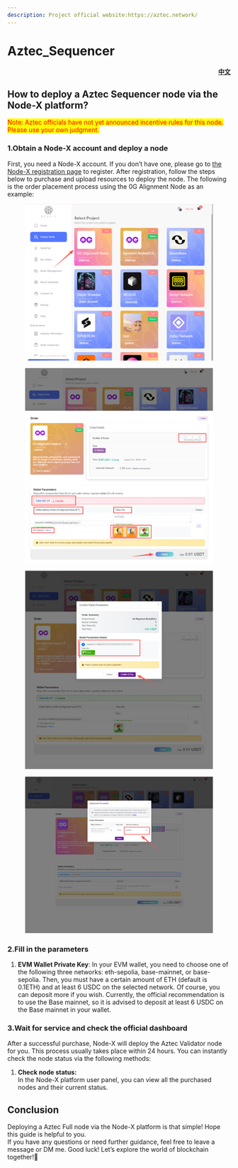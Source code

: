 ```yaml
---
description: Project official website:https://aztec.network/
---
```


# Aztec\_Sequencer

<p align="right"> <a href="https://docs.node-x.xyz/chan-pin-shou-ce/yi-jian-bu-shu/boundless-network"><strong>中文</strong></a></p>

## How to deploy a Aztec Sequencer node via the Node-X platform?

<mark style="color:red;">Note: Aztec officials have not yet announced incentive rules for this node. Please use your own judgment.</mark>

### 1.Obtain a Node-X account and deploy a node

First, you need a Node-X account. If you don’t have one, please go to [the Node-X registration page](https://node-x.xyz/) to register. After registration, follow the steps below to purchase and upload resources to deploy the node. The following is the order placement process using the 0G Alignment Node as an example:

<figure><img src="../../.gitbook/assets/E1.png" alt="" width="563"><figcaption></figcaption></figure>

<figure><img src="../../.gitbook/assets/E2 (2).png" alt="" width="563"><figcaption></figcaption></figure>

<figure><img src="../../.gitbook/assets/E3 (2).png" alt="" width="563"><figcaption></figcaption></figure>

<figure><img src="../../.gitbook/assets/E4 (1).png" alt="" width="563"><figcaption></figcaption></figure>

### 2.Fill in the parameters

1. **EVM Wallet Private Key**: In your EVM wallet, you need to choose one of the following three networks: eth-sepolia, base-mainnet, or base-sepolia. Then, you must have a certain amount of ETH (default is 0.1ETH) and at least 6 USDC on the selected network. Of course, you can deposit more if you wish. Currently, the official recommendation is to use the Base mainnet, so it is advised to deposit at least 6 USDC on the Base mainnet in your wallet.

### 3.Wait for service and check the official dashboard

After a successful purchase, Node-X will deploy the Aztec Validator node for you. This process usually takes place within 24 hours. You can instantly check the node status via the following methods:

1. **Check node status:**\
   In the Node-X platform user panel, you can view all the purchased nodes and their current status.

## **Conclusion**

Deploying a Aztec Full node via the Node-X platform is that simple! Hope this guide is helpful to you.\
If you have any questions or need further guidance, feel free to leave a message or DM me. Good luck! Let’s explore the world of blockchain together!🚀

